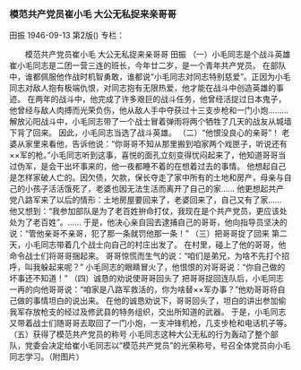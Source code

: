 ### 模范共产党员崔小毛  大公无私捉来亲哥哥
田振
1946-09-13
第2版()
专栏：

　　模范共产党员崔小毛
    大公无私捉来亲哥哥
    田振
    （一）小毛同志是个战斗英雄
    崔小毛同志是二团一营三连的班长，今年廿二岁，是一个青年共产党员。
    在部队中，谁都佩服他作战时机智勇敢，谁都说“小毛同志对同志特别慈爱”。正因为小毛同志对敌人抱有极端仇恨，对同志抱有无限热爱，他才能在战斗中创造英雄的事迹。
    在两年的战斗中，他完成了许多艰巨的战斗任务，他曾经活捉过日本鬼子，他曾经与敌人肉搏而光荣负伤，他从敌人手中夺获过十三支步枪和一门小炮………
    解放沁阳战斗中，小毛同志带了一个战士冒着弹雨将两个牺牲了几天的战友从城墙下背了回来。
    因此，小毛同志当选了战斗英雄。
    （二）“他恨没良心的亲哥”！
    老婆从家里来看他，告诉他说：“你哥哥不知从那里搬到咱家两个戏匣子，听说还有××军的枪。”小毛同志听到这事，喜悦的面孔立刻变得忧闷起来了，他知道哥哥当过伪军，是会干出坏事来的，他一夜都睡不着的在想着过去的事情。
    他想起自己是怎样家破人亡的。因欠债，欠款，保长夺走了家中所有的土地和房产，母亲与自己的小孩子活活饿死了，老婆也因无法生活而离开了自己的家……
    他更想起共产党八路军来了以后的情形：土地房屋要回来了，老婆回来了，自己又有了家……
    他又想到：“我参加部队是为了老百姓拚命打仗，我现在是个共产党员，更应该处处为了老百姓”。……
    于是，他决心亲自回去逮捕自己的哥哥，他向指导员坚决的说：“管他亲哥不亲哥，犯了那一条就罚他那一条！”
    （三）把哥哥捉了回来
    第二天，小毛同志带着几个战士向自己的村庄出发了。
    在村里，碰上了他的哥哥，他命令战士们将哥哥捆起来。
    哥哥惊慌而生气的说：“咱们是弟兄，为啥不先打个招呼，叫我躲起来呢？”
    小毛同志的眼睛冒火了，他恨恨的对哥哥说：“你自己做的坏事还不知道！”
    （四）诚恳的劝说使哥哥回头了
    把哥哥捉回连队后，小毛同志一再的向他哥哥说：“咱家是八路军救活的，你为啥替××军办事？”他劝哥哥将自己做的事情坦白的说出来。
    在他的诚恳劝说下，哥哥回头了，坦白的讲出参加偷我军存放枪支的经过及修武县的特务组织，交出所知道的武器。
    于是，小毛同志又带着战士们随哥哥去取回了一门小炮，一支冲锋机枪，几支步枪和电话机子等。
    （五）获得了模范共产党员的称号
    小毛同志这种大公无私的行为轰动了整个部队，党委会决定给崔小毛同志以“模范共产党员”的光荣称号，号召全体党员向小毛同志学习。（附图片）    
